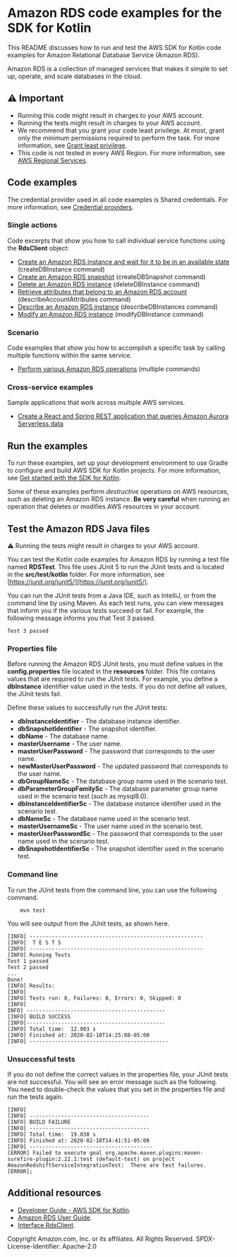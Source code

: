 # Amazon RDS code examples for the SDK for Kotlin

This README discusses how to run and test the AWS SDK for Kotlin code examples for Amazon Relational Database Service (Amazon RDS).

Amazon RDS is a collection of managed services that makes it simple to set up, operate, and scale databases in the cloud.

## ⚠️ Important
* Running this code might result in charges to your AWS account. 
* Running the tests might result in charges to your AWS account.
*  We recommend that you grant your code least privilege. At most, grant only the minimum permissions required to perform the task. For more information, see [Grant least privilege](https://docs.aws.amazon.com/IAM/latest/UserGuide/best-practices.html#grant-least-privilege). 
* This code is not tested in every AWS Region. For more information, see [AWS Regional Services](https://aws.amazon.com/about-aws/global-infrastructure/regional-product-services).

## Code examples

The credential provider used in all code examples is Shared credentials. For more information, see [Credential providers](https://docs.aws.amazon.com/sdk-for-kotlin/latest/developer-guide/credential-providers.html).

### Single actions

Code excerpts that show you how to call individual service functions using the **RdsClient** object: 

- [Create an Amazon RDS instance and wait for it to be in an available state](https://github.com/awsdocs/aws-doc-sdk-examples/tree/main/kotlin/services/rds/src/main/kotlin/com/kotlin/rds/CreateDBInstance.kt) (createDBInstance command)
- [Create an Amazon RDS snapshot](https://github.com/awsdocs/aws-doc-sdk-examples/tree/main/kotlin/services/rds/src/main/kotlin/com/kotlin/rds/CreateDBSnapshot.kt) (createDBSnapshot command)
- [Delete an Amazon RDS instance](https://github.com/awsdocs/aws-doc-sdk-examples/tree/main/kotlin/services/rds/src/main/kotlin/com/kotlin/rds/DeleteDBInstance.kt) (deleteDBInstance command)
- [Retrieve attributes that belong to an Amazon RDS account](https://github.com/awsdocs/aws-doc-sdk-examples/tree/main/kotlin/services/rds/src/main/kotlin/com/kotlin/rds/DescribeAccountAttributes.kt) (describeAccountAttributes command)
- [Describe an Amazon RDS instance](https://github.com/awsdocs/aws-doc-sdk-examples/tree/main/kotlin/services/rds/src/main/kotlin/com/kotlin/rds/DescribeDBInstances.kt) (describeDBInstances command)
- [Modify an Amazon RDS instance](https://github.com/awsdocs/aws-doc-sdk-examples/tree/main/kotlin/services/rds/src/main/kotlin/com/kotlin/rdsModifyDBInstance.kt) (modifyDBInstance command)

### Scenario

Code examples that show you how to accomplish a specific task by calling multiple functions within the same service.

- [Perform various Amazon RDS operations](https://github.com/awsdocs/aws-doc-sdk-examples/tree/main/kotlin/services/rds/src/main/kotlin/com/kotlin/RDSScenario.kt) (multiple commands)

### Cross-service examples

Sample applications that work across multiple AWS services.

- [Create a React and Spring REST application that queries Amazon Aurora Serverless data](https://github.com/awsdocs/aws-doc-sdk-examples/tree/main/kotlin/usecases/serverless_rds)

## Run the examples

To run these examples, set up your development environment to use Gradle to configure and build AWS SDK for Kotlin projects. For more information, 
see [Get started with the SDK for Kotlin](https://docs.aws.amazon.com/sdk-for-kotlin/latest/developer-guide/get-started.html).

Some of these examples perform *destructive* operations on AWS resources, such as deleting an Amazon RDS instance. **Be very careful** when running an operation that deletes or modifies AWS resources in your account.

## Test the Amazon RDS Java files

⚠️ Running the tests might result in charges to your AWS account.

You can test the Kotlin code examples for Amazon RDS by running a test file named **RDSTest**. This file uses JUnit 5 to run the JUnit tests and is located in the **src/test/kotlin** folder. For more information, see [https://junit.org/junit5/](https://junit.org/junit5/).

You can run the JUnit tests from a Java IDE, such as IntelliJ, or from the command line by using Maven. As each test runs, you can view messages that inform you if the various tests succeed or fail. For example, the following message informs you that Test 3 passed.

	Test 3 passed

 ### Properties file
Before running the Amazon RDS JUnit tests, you must define values in the **config.properties** file located in the **resources** folder. This file contains values that are required to run the JUnit tests. For example, you define a **dbInstance** identifier value used in the tests. If you do not define all values, the JUnit tests fail.

Define these values to successfully run the JUnit tests:

- **dbInstanceIdentifier** - The database instance identifier.   
- **dbSnapshotIdentifier** - The snapshot identifier.
- **dbName** - The database name.
- **masterUsername** - The user name.
- **masterUserPassword** - The password that corresponds to the user name.
- **newMasterUserPassword** - The updated password that corresponds to the user name.
- **dbGroupNameSc** - The database group name used in the scenario test.
- **dbParameterGroupFamilySc** - The database parameter group name used in the scenario test (such as mysql8.0).
- **dbInstanceIdentifierSc** - The database instance identifier used in the scenario test.
- **dbNameSc** - The database name used in the scenario test.
- **masterUsernameSc** - The user name used in the scenario test.
- **masterUserPasswordSc** - The password that corresponds to the user name used in the scenario test.
- **dbSnapshotIdentifierSc** - The snapshot identifier used in the scenario test.

### Command line
To run the JUnit tests from the command line, you can use the following command.

		mvn test

You will see output from the JUnit tests, as shown here.

	[INFO] -------------------------------------------------------
	[INFO]  T E S T S
	[INFO] -------------------------------------------------------
	[INFO] Running Tests
	Test 1 passed
	Test 2 passed
	...
	Done!
	[INFO] Results:
	[INFO]
	[INFO] Tests run: 8, Failures: 0, Errors: 0, Skipped: 0
	[INFO]
	INFO] --------------------------------------------
	[INFO] BUILD SUCCESS
	[INFO]--------------------------------------------
	[INFO] Total time:  12.003 s
	[INFO] Finished at: 2020-02-10T14:25:08-05:00
	[INFO] --------------------------------------------

### Unsuccessful tests

If you do not define the correct values in the properties file, your JUnit tests are not successful. You will see an error message such as the following. You need to double-check the values that you set in the properties file and run the tests again.

	[INFO]
	[INFO] --------------------------------------
	[INFO] BUILD FAILURE
	[INFO] --------------------------------------
	[INFO] Total time:  19.038 s
	[INFO] Finished at: 2020-02-10T14:41:51-05:00
	[INFO] ---------------------------------------
	[ERROR] Failed to execute goal org.apache.maven.plugins:maven-surefire-plugin:2.22.1:test (default-test) on project AmazonRedshiftServiceIntegrationTest:  There are test failures.
	[ERROR];
	
## Additional resources
* [Developer Guide - AWS SDK for Kotlin](https://docs.aws.amazon.com/sdk-for-kotlin/latest/developer-guide/get-started.html).
* [Amazon RDS User Guide](https://docs.aws.amazon.com/AmazonRDS/latest/UserGuide/Welcome.html).
* [Interface RdsClient](https://d2n44ts0t4nz5v.cloudfront.net/api/latest/services/rds/aws.sdk.kotlin.services.rds/-rds-client/index.html).

Copyright Amazon.com, Inc. or its affiliates. All Rights Reserved. SPDX-License-Identifier: Apache-2.0	
